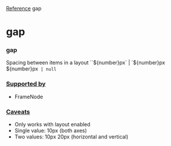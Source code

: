 [Reference](https://www.framer.com/developers/reference)
gap
# gap
### gap
Spacing between items in a layout
``${number}px` | `${number}px ${number}px` | null`
### [Supported by](https://www.framer.com/developers/reference/plugins-traits-gap#supported-by)
  * FrameNode


### [Caveats](https://www.framer.com/developers/reference/plugins-traits-gap#caveats)
  * Only works with layout enabled
  * Single value: 10px (both axes)
  * Two values: 10px 20px (horizontal and vertical)


